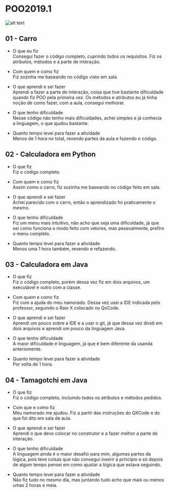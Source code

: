 # POO2019.1
![alt text](https://images.benchmarkemail.com/client1036391/image6819702.jpg)

## 01 - Carro
- O que eu fiz  
  Consegui fazer o código completo, cuprindo todos os requisitos. Fiz os atributos, métodos e a parte de interação.

- Com quem e como fiz  
  Fiz sozinha me baseando no código visto em sala.
  
- O que aprendi e sei fazer  
  Aprendi a fazer a parte de interação, coisa que tive bastante dificuldade quando fiz POO pela primeira vez. Os métodos e atributos eu já tinha noção de como fazer, com a aula, consegui melhorar.
  
- O que tenho dificuldade  
  Nesse código não tenho mais dificuldades, achei simples e já conhecia a linguagem, o que ajudou bastante.

- Quanto tempo levei para fazer a atividade  
  Menos de 1 hora no total, revendo partes da aula e fazendo o código.


## 02 - Calculadora em Python
- O que fiz  
  Fiz o código completo.
  
- Com quem e como fiz  
  Assim como o carro, fiz sozinha me baseando no código feito em sala.
  
- O que aprendi e sei fazer  
  Achei parecido com o carro, então o aprendizado foi praticamente o mesmo.
  
- O que tenho dificuldade  
  Fiz um menu mais intuitivo, não acho que seja uma dificuldade, já que sei como funciona o modo feito com vetores, mas pessoalmente, prefiro o menu completo.
  
- Quanto tempo levei para fazer a atividade  
  Menos uma 1 hora também, revendo e refazendo.
  

## 03 - Calculadora em Java
- O que fiz  
  Fiz o código completo, porém dessa vez fiz em dois arquivos, um executável e outro com a classe.
  
- Com quem e como fiz  
  Fiz com a ajuda do meu namorado. Dessa vez usei a IDE indicada pelo professor, seguindo o Raio X colocado no QxCode.
  
- O que aprendi e sei fazer  
  Aprendi um pouco sobre a IDE e a usar o git, já que dessa vez dividi em dois arquivos e aprendi um pouco da linguagem Java.
  
- O que tenho dificuldade  
  A maior dificuldade é linguagem, já que é bem diferente da usanda anteriomente.
  
- Quanto tempo levei para fazer a atividade  
  Por volta de 1 hora.


## 04 - Tamagotchi em Java
- O que fiz  
  Fiz o código completo, incluindo todos os atributos e métodos pedidos.
  
- Com que e como fiz  
  Meu namorado me ajudou. Fiz a partir das instruções do QXCode e do que foi dito em sala de aula.
  
- O que aprendi e sei fazer  
  Aprendi o que devo colocar no construtor e a fazer melhor a parte de interação.
  
- O que tenho dificuldade  
  A linguagem ainda é o maior desafio para mim, algumas partes da lógica, pois teve coisas que não consegui inserir a princípio e só depois de algum tempo pensei em como ajustar a lógica que estava seguindo.
  
- Quanto tempo levei para fazer a atividade  
  Não fiz tudo no mesmo dia, mas juntando tudo acho que mais ou menos umas 2 horas e meia.
